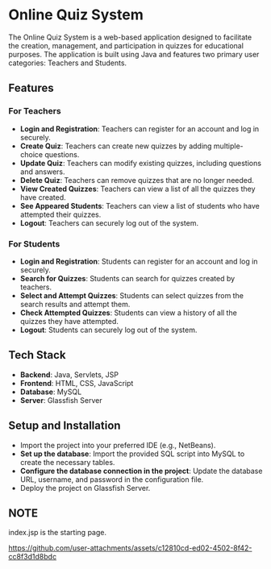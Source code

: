 # Online Quiz System

The Online Quiz System is a web-based application designed to facilitate the creation, management, and participation in quizzes for educational purposes. The application is built using Java and features two primary user categories: Teachers and Students.

## Features

### For Teachers
- **Login and Registration**: Teachers can register for an account and log in securely.
- **Create Quiz**: Teachers can create new quizzes by adding multiple-choice questions.
- **Update Quiz**: Teachers can modify existing quizzes, including questions and answers.
- **Delete Quiz**: Teachers can remove quizzes that are no longer needed.
- **View Created Quizzes**: Teachers can view a list of all the quizzes they have created.
- **See Appeared Students**: Teachers can view a list of students who have attempted their quizzes.
- **Logout**: Teachers can securely log out of the system.

### For Students
- **Login and Registration**: Students can register for an account and log in securely.
- **Search for Quizzes**: Students can search for quizzes created by teachers.
- **Select and Attempt Quizzes**: Students can select quizzes from the search results and attempt them.
- **Check Attempted Quizzes**: Students can view a history of all the quizzes they have attempted.
- **Logout**: Students can securely log out of the system.

## Tech Stack
- **Backend**: Java, Servlets, JSP
- **Frontend**: HTML, CSS, JavaScript
- **Database**: MySQL
- **Server**: Glassfish Server

## Setup and Installation

- Import the project into your preferred IDE (e.g., NetBeans).
- **Set up the database**: Import the provided SQL script into MySQL to create the necessary tables.
- **Configure the database connection in the project**: Update the database URL, username, and password in the configuration file.
- Deploy the project on Glassfish Server.

## NOTE

index.jsp is the starting page.

https://github.com/user-attachments/assets/c12810cd-ed02-4502-8f42-cc8f3d1d8bdc



